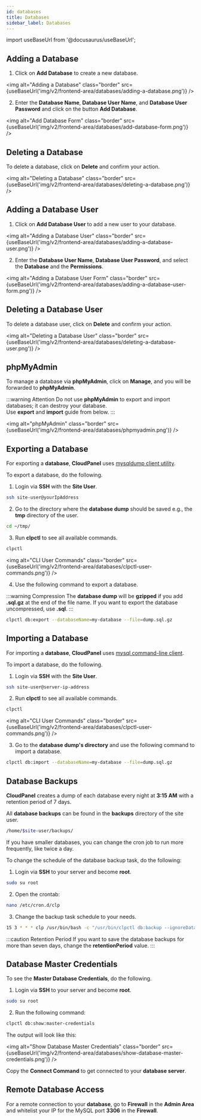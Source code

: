```yaml
---
id: databases
title: Databases
sidebar_label: Databases
---
```


import useBaseUrl from '@docusaurus/useBaseUrl';

## Adding a Database

1. Click on **Add Database** to create a new database.

<img alt="Adding a Database" class="border" src={useBaseUrl('img/v2/frontend-area/databases/adding-a-database.png')} />

2. Enter the **Database Name**, **Database User Name**, and **Database User Password** and click on the button **Add Database**.

<img alt="Add Database Form" class="border" src={useBaseUrl('img/v2/frontend-area/databases/add-database-form.png')} />

## Deleting a Database

To delete a database, click on **Delete** and confirm your action.

<img alt="Deleting a Database" class="border" src={useBaseUrl('img/v2/frontend-area/databases/deleting-a-database.png')} />

## Adding a Database User

1. Click on **Add Database User** to add a new user to your database.

<img alt="Adding a Database User" class="border" src={useBaseUrl('img/v2/frontend-area/databases/adding-a-database-user.png')} />

2. Enter the **Database User Name**, **Database User Password**, and select the **Database** and the **Permissions**.

<img alt="Adding a Database User Form" class="border" src={useBaseUrl('img/v2/frontend-area/databases/adding-a-database-user-form.png')} />

## Deleting a Database User

To delete a database user, click on **Delete** and confirm your action.

<img alt="Deleting a Database User" class="border" src={useBaseUrl('img/v2/frontend-area/databases/deleting-a-database-user.png')} />

## phpMyAdmin

To manage a database via **phpMyAdmin**, click on **Manage**, and you will be forwarded to **phpMyAdmin**.

:::warning Attention
Do not use **phpMyAdmin** to export and import databases; it can destroy your database. <br />
Use **export** and **import** guide from below.
:::

<img alt="phpMyAdmin" class="border" src={useBaseUrl('img/v2/frontend-area/databases/phpmyadmin.png')} />

## Exporting a Database

For exporting a **database**, **CloudPanel** uses [mysqldump client utility](https://dev.mysql.com/doc/refman/8.0/en/mysqldump.html).

To export a database, do the following.

1. Login via **SSH** with the **Site User**.

```bash
ssh site-user@yourIpAddress
```

2. Go to the directory where the **database dump** should be saved e.g., the **tmp** directory of the user.

```bash
cd ~/tmp/
```

3. Run **clpctl** to see all available commands.

```bash
clpctl
```

<img alt="CLI User Commands" class="border" src={useBaseUrl('img/v2/frontend-area/databases/clpctl-user-commands.png')} />

4. Use the following command to export a database.

:::warning Compression
The **database dump** will be **gzipped** if you add **.sql.gz** at the end of the file name. If you want to export the database uncompressed, use **.sql**.
:::

```bash
clpctl db:export --databaseName=my-database --file=dump.sql.gz
```

## Importing a Database

For importing a **database**, **CloudPanel** uses [mysql command-line client](https://dev.mysql.com/doc/refman/8.0/en/mysql.html).

To import a database, do the following.

1. Login via **SSH** with the **Site User**.

```bash
ssh site-user@server-ip-address
```

2. Run **clpctl** to see all available commands.

```bash
clpctl
```

<img alt="CLI User Commands" class="border" src={useBaseUrl('img/v2/frontend-area/databases/clpctl-user-commands.png')} />

3. Go to the **database dump's directory** and use the following command to import a database.

```bash
clpctl db:import --databaseName=my-database --file=dump.sql.gz
```

## Database Backups

**CloudPanel** creates a dump of each database every night at **3:15 AM** with a retention period of 7 days.

All **database backups** can be found in the **backups** directory of the site user.

```bash
/home/$site-user/backups/
```

If you have smaller databases, you can change the cron job to run more frequently, like twice a day.

To change the schedule of the database backup task, do the following:

1. Login via **SSH** to your server and become **root**.

```bash
sudo su root
```

2. Open the crontab:

```bash
nano /etc/cron.d/clp
```

3. Change the backup task schedule to your needs.

```bash
15 3 * * * clp /usr/bin/bash -c "/usr/bin/clpctl db:backup --ignoreDatabases='db1,db2' --retentionPeriod=7" &> /dev/null
```

:::caution Retention Period
If you want to save the database backups for more than seven days, change the **retentionPeriod** value.
:::

## Database Master Credentials

To see the **Master Database Credentials**, do the following.

1. Login via **SSH** to your server and become **root**.

```bash
sudo su root
```

2. Run the following command:

```bash
clpctl db:show:master-credentials
```

The output will look like this:

<img alt="Show Database Master Credentials" class="border" src={useBaseUrl('img/v2/frontend-area/databases/show-database-master-credentials.png')} />

Copy the **Connect Command** to get connected to your **database server**.

## Remote Database Access

For a remote connection to your **database**, go to **Firewall** in the **Admin Area** and whitelist your IP for the MySQL port **3306** in the **Firewall**.


